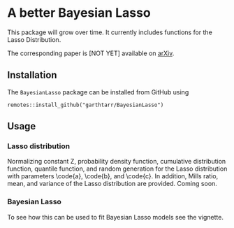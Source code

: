 # A better Bayesian Lasso

This package will grow over time. It currently includes functions for the 
Lasso Distribution.

The corresponding paper is [NOT YET] available on [arXiv]().

## Installation

The `BayesianLasso` package can be installed from GitHub using

```
remotes::install_github("garthtarr/BayesianLasso")
```

## Usage

### Lasso distribution
Normalizing constant Z, probability density function, cumulative distribution function,
quantile function, and random generation for the Lasso distribution with parameters \code{a}, \code{b}, and \code{c}.
In addition, Mills ratio, mean, and variance of the Lasso distribution are provided.
Coming soon.

### Bayesian Lasso

To see how this can be used to fit Bayesian Lasso models see the vignette.
